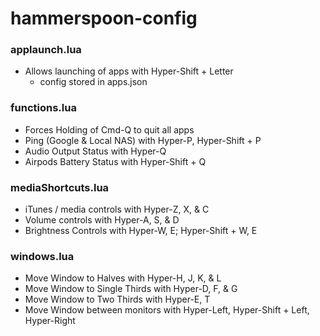 # hammerspoon-config
### applaunch.lua
* Allows launching of apps with Hyper-Shift + Letter
	* config stored in apps.json

### functions.lua
* Forces Holding of Cmd-Q to quit all apps
* Ping (Google & Local NAS) with Hyper-P, Hyper-Shift + P
* Audio Output Status with Hyper-Q
* Airpods Battery Status with Hyper-Shift + Q

### mediaShortcuts.lua
* iTunes / media controls with Hyper-Z, X, & C
* Volume controls with Hyper-A, S, & D
* Brightness Controls with Hyper-W, E; Hyper-Shift + W, E

### windows.lua
* Move Window to Halves with Hyper-H, J, K, & L
* Move Window to Single Thirds with Hyper-D, F, & G
* Move Window to Two Thirds with Hyper-E, T
* Move Window between monitors with Hyper-Left, Hyper-Shift + Left, Hyper-Right
